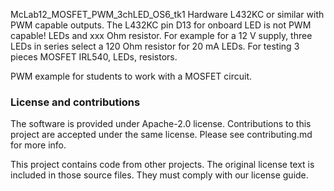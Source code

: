 McLab12_MOSFET_PWM_3chLED_OS6_tk1
Hardware
L432KC or similar with PWM capable outputs.
The L432KC pin D13 for onboard LED is not PWM capable!
LEDs and xxx Ohm resistor. For example for a 12 V supply,
three LEDs in series select a 120 Ohm resistor for 20 mA LEDs. 
For testing 3 pieces MOSFET IRL540, LEDs, resistors. 

PWM example for students to work with a MOSFET circuit. 

### License and contributions

The software is provided under Apache-2.0 license. Contributions to this project are accepted under the same license. Please see contributing.md for more info.

This project contains code from other projects. The original license text is included in those source files. They must comply with our license guide.
